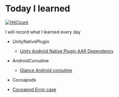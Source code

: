 
# Today I learned 

[![HitCount](http://hits.dwyl.com/superbderrick/https://githubcom/superbderrick/TIL.svg)](http://hits.dwyl.com/superbderrick/https://githubcom/superbderrick/TIL)

I will record what I learned every day

- UnityNativePlugin
  - [Unity Android Native Plugin AAR Dependency](https://github.com/superbderrick/TIL/blob/master/UnityNativePlugin/UnityAARDefendecy.md)

- AndroidCoroutine
  - [Glance Android coroutine](https://github.com/superbderrick/TIL/blob/master/AndroidCoroutine/coroutine00.md)

- Cocoapods
- [Cocoapod Error case ](https://github.com/superbderrick/TIL/blob/master/Cocoapods/cocoapoderrorcase.md)



